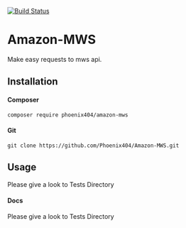 [![Build Status](https://travis-ci.org/Phoenix404/Amazon-MWS.svg?branch=master)](https://travis-ci.org/Phoenix404/Amazon-MWS)

# Amazon-MWS

Make easy requests to mws api.


## Installation 

#### Composer 

    composer require phoenix404/amazon-mws
  
#### Git
  
    git clone https://github.com/Phoenix404/Amazon-MWS.git

## Usage

Please give a look to Tests Directory

#### Docs

Please give a look to Tests Directory

